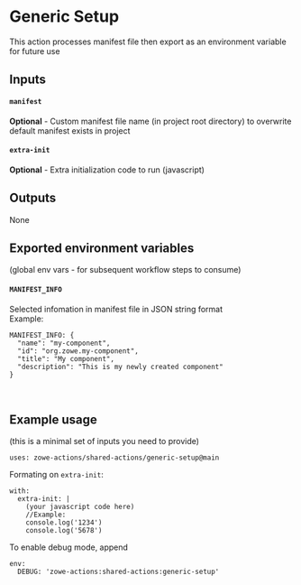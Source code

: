 # Generic Setup

This action processes manifest file then export as an environment variable for future use
<br />

## Inputs
#### `manifest`
**Optional** - Custom manifest file name (in project root directory) to overwrite default manifest exists in project
#### `extra-init`
**Optional** - Extra initialization code to run (javascript)
<br />

## Outputs
None
<br />

## Exported environment variables 
(global env vars - for subsequent workflow steps to consume)
#### `MANIFEST_INFO` 
Selected infomation in manifest file in JSON string format <br />
Example:
```
MANIFEST_INFO: {
  "name": "my-component",
  "id": "org.zowe.my-component",
  "title": "My component",
  "description": "This is my newly created component"
}
```
<br />

## Example usage
(this is a minimal set of inputs you need to provide)
```
uses: zowe-actions/shared-actions/generic-setup@main
```
Formating on `extra-init`:
```
with:
  extra-init: |
    (your javascript code here)
    //Example:
    console.log('1234')
    console.log('5678') 
```

To enable debug mode, append
```
env:
  DEBUG: 'zowe-actions:shared-actions:generic-setup'
```

